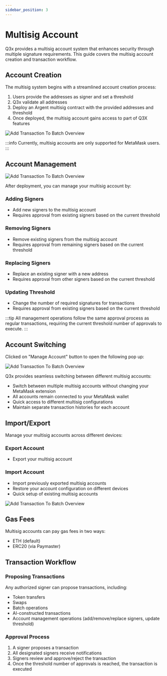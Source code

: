 ```yaml
---
sidebar_position: 3
---
```


# Multisig Account

Q3x provides a multisig account system that enhances security through multiple signature requirements. This guide covers the multisig account creation and transaction workflow.

## Account Creation

The multisig system begins with a streamlined account creation process:

1. Users provide the addresses as signer and set a threshold
2. Q3x validate all addresses
3. Deploy an Argent multisig contract with the provided addresses and threshold
4. Once deployed, the multisig account gains access to part of Q3X features

![Add Transaction To Batch Overview](/img/multisig/create.png)

:::info
Currently, multisig accounts are only supported for MetaMask users.
:::

## Account Management

![Add Transaction To Batch Overview](/img/multisig/setting.png)

After deployment, you can manage your multisig account by:

### Adding Signers

- Add new signers to the multisig account
- Requires approval from existing signers based on the current threshold

### Removing Signers

- Remove existing signers from the multisig account
- Requires approval from remaining signers based on the current threshold

### Replacing Signers

- Replace an existing signer with a new address
- Requires approval from other signers based on the current threshold

### Updating Threshold

- Change the number of required signatures for transactions
- Requires approval from existing signers based on the current threshold

:::tip
All management operations follow the same approval process as regular transactions, requiring the current threshold number of approvals to execute.
:::

## Account Switching

Clicked on "Manage Account" button to open the following pop up:

![Add Transaction To Batch Overview](/img/multisig/switching.png)

Q3x provides seamless switching between different multisig accounts:

- Switch between multiple multisig accounts without changing your MetaMask extension
- All accounts remain connected to your MetaMask wallet
- Quick access to different multisig configurations
- Maintain separate transaction histories for each account

## Import/Export

Manage your multisig accounts across different devices:

### Export Account

- Export your multisig account

### Import Account

- Import previously exported multisig accounts
- Restore your account configuration on different devices
- Quick setup of existing multisig accounts

![Add Transaction To Batch Overview](/img/multisig/import.png)

## Gas Fees

Multisig accounts can pay gas fees in two ways:

- ETH (default)
- ERC20 (via Paymaster)

## Transaction Workflow

### Proposing Transactions

Any authorized signer can propose transactions, including:

- Token transfers
- Swaps
- Batch operations
- AI-constructed transactions
- Account management operations (add/remove/replace signers, update threshold)

### Approval Process

1. A signer proposes a transaction
2. All designated signers receive notifications
3. Signers review and approve/reject the transaction
4. Once the threshold number of approvals is reached, the transaction is executed
